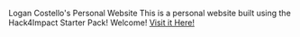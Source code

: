 Logan Costello's Personal Website
This is a personal website built using the Hack4Impact Starter Pack!
Welcome!
[Visit it Here!](https://logancostello.github.io)